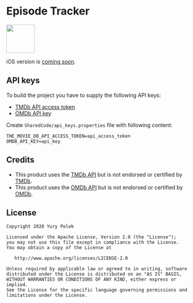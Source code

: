 # Episode Tracker
<a href="https://play.google.com/store/apps/details?id=dev.polek.episodetracker"><img src="https://play.google.com/intl/en_us/badges/static/images/badges/en_badge_web_generic.png" height="75"></a>

iOS version is [coming soon](https://www.urbandictionary.com/define.php?term=coming%20soon).

## API keys
To build the project you have to supply the following API keys:

- [TMDb API access token](https://developers.themoviedb.org/3/getting-started/introduction)
- [OMDb API key](http://www.omdbapi.com/apikey.aspx)

Create `SharedCode/api_keys.properties` file with following content:
```
THE_MOVIE_DB_API_ACCESS_TOKEN=api_access_token
OMDB_API_KEY=api_key
```

## Credits
- This product uses the [TMDb API](https://www.themoviedb.org/documentation/api) but is not endorsed or certified by [TMDb](https://www.themoviedb.org).
- This product uses the [OMDb API](http://www.omdbapi.com) but is not endorsed or certified by [OMDb](http://www.omdbapi.com).

## License
```
Copyright 2020 Yury Polek

Licensed under the Apache License, Version 2.0 (the "License");
you may not use this file except in compliance with the License.
You may obtain a copy of the License at

   http://www.apache.org/licenses/LICENSE-2.0

Unless required by applicable law or agreed to in writing, software
distributed under the License is distributed on an "AS IS" BASIS,
WITHOUT WARRANTIES OR CONDITIONS OF ANY KIND, either express or implied.
See the License for the specific language governing permissions and
limitations under the License.
```
